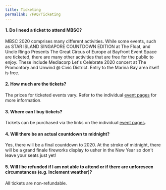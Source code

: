 ```yaml
---
title: Ticketing
permalink: /FAQ/Ticketing
---
```


#### 1. Do I need a ticket to attend MBSC?

MBSC 2020 comprises many different activities. While some events, such as STAR ISLAND SINGAPORE COUNTDOWN EDITION at The Float, and Uncle Ringo Presents The Great Circus of Europe at Bayfront Event Space are ticketed, there are many other activities that are free for the public to enjoy. These include Mediacorp Let's Celebrate 2020 concert at The Promontory and Unwind @ Civic District. Entry to the Marina Bay area itself is free. 

#### 2. How much are the tickets?

The prices for ticketed events vary. Refer to the individual <a href="/events/whats-on/marina-bay">event pages</a> for more information. 

#### 3. Where can I buy tickets? 

Tickets can be purchased via the links on the individual <a href="/events/whats-on/marina-bay">event pages</a>. 

#### 4. Will there be an actual countdown to midnight? 

Yes, there will be a final countdown to 2020. At the stroke of midnight, there will be a grand finale fireworks display to usher in the New Year so don't leave your seats just yet! 

#### 5. Will I be refunded if I am not able to attend or if there are unforeseen circumstances (e.g. Inclement weather)? 

All tickets are non-refundable.
